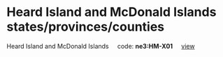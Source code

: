 # Heard Island and McDonald Islands states/provinces/counties
Heard Island and McDonald Islands&nbsp;&nbsp;&nbsp;&nbsp;&nbsp;code: **ne3:HM-X01**&nbsp;&nbsp;&nbsp;&nbsp;&nbsp;[view](../../export/geojson/medium/ne3/hm/x01.geojson)&nbsp;&nbsp;&nbsp;&nbsp;&nbsp;

